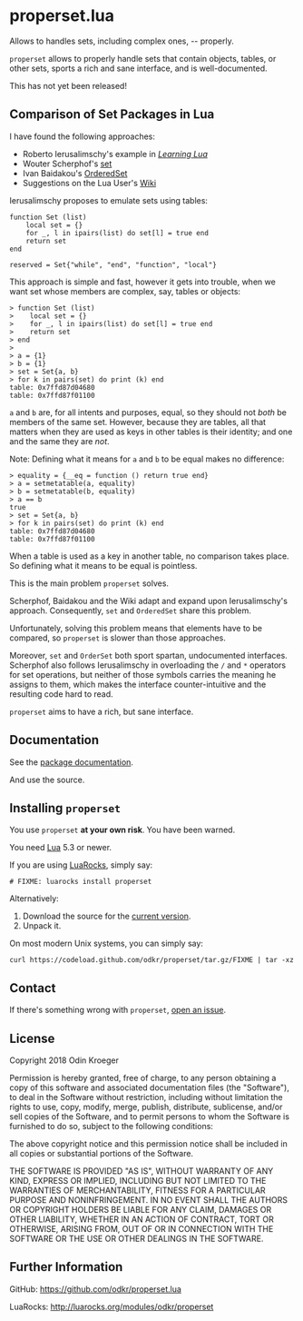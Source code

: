 properset.lua
=============

Allows to handles sets, including complex ones, -- properly.

`properset` allows to properly handle sets that contain objects, tables,
or other sets, sports a rich and sane interface, and is well-documented.

This has not yet been released!

Comparison of Set Packages in Lua
---------------------------------

I have found the following approaches:

* Roberto Ierusalimschy's example in
  [*Learning Lua*](https://www.lua.org/pil/11.5.html)
* Wouter Scherphof's
  [set](https://luarocks.org/modules/luarocks/set)
* Ivan Baidakou's
  [OrderedSet](https://luarocks.org/modules/basiliscos/orderedset)
* Suggestions on the Lua User's
  [Wiki](http://lua-users.org/wiki/SetOperations)

Ierusalimschy proposes to emulate sets using tables:

    function Set (list)
        local set = {}
        for _, l in ipairs(list) do set[l] = true end
        return set
    end

    reserved = Set{"while", "end", "function", "local"}

This approach is simple and fast, however it gets into trouble, when we want
set whose members are complex, say, tables or objects:

    > function Set (list)
    >    local set = {}
    >    for _, l in ipairs(list) do set[l] = true end
    >    return set
    > end
    >
    > a = {1}
    > b = {1}
    > set = Set{a, b}
    > for k in pairs(set) do print (k) end
    table: 0x7ffd87d04680
    table: 0x7ffd87f01100

`a` and `b` are, for all intents and purposes, equal, so they should not
*both* be members of the same set. However, because they are tables, all
that matters when they are used as keys in other tables is their identity;
and one and the same they are *not*.

Note: Defining what it means for `a` and `b` to be equal makes no difference:

    > equality = {__eq = function () return true end}
    > a = setmetatable(a, equality)
    > b = setmetatable(b, equality)
    > a == b
    true
    > set = Set{a, b}
    > for k in pairs(set) do print (k) end
    table: 0x7ffd87d04680
    table: 0x7ffd87f01100

When a table is used as a key in another table, no comparison takes place.
So defining what it means to be equal is pointless.

This is the main problem `properset` solves.

Scherphof, Baidakou and the Wiki adapt and expand upon Ierusalimschy's
approach. Consequently, `set` and `OrderedSet` share this problem.

Unfortunately, solving this problem means that elements have to be compared,
so `properset` is slower than those approaches.

Moreover, `set` and `OrderSet` both sport spartan, undocumented interfaces.
Scherphof also follows Ierusalimschy in overloading the `/` and `*` operators
for set operations, but neither of those symbols carries the meaning he
assigns to them, which makes the interface counter-intuitive and the resulting
code hard to read.

`properset` aims to have a rich, but sane interface.




Documentation
-------------

See the [package documentation](https://odkr.github.io/properset.lua/).

And use the source.


Installing `properset`
----------------------

You use `properset` **at your own risk**. You have been warned.

You need [Lua](https://www.lua.org/) 5.3 or newer.

If you are using [LuaRocks](https://luarocks.org/), simply say:

    # FIXME: luarocks install properset

Alternatively:

1. Download the source for the [current
   version](https://codeload.github.com/odkr/properset/tar.gz/FIXME).
2. Unpack it.

On most modern Unix systems, you can simply say:

    curl https://codeload.github.com/odkr/properset/tar.gz/FIXME | tar -xz


Contact
-------

If there's something wrong with `properset`, [open an
issue](https://github.com/odkr/properset/issues).


License
-------

Copyright 2018 Odin Kroeger

Permission is hereby granted, free of charge, to any person obtaining a copy
of this software and associated documentation files (the "Software"), to deal
in the Software without restriction, including without limitation the rights
to use, copy, modify, merge, publish, distribute, sublicense, and/or sell
copies of the Software, and to permit persons to whom the Software is
furnished to do so, subject to the following conditions:

The above copyright notice and this permission notice shall be included in
all copies or substantial portions of the Software.

THE SOFTWARE IS PROVIDED "AS IS", WITHOUT WARRANTY OF ANY KIND, EXPRESS OR
IMPLIED, INCLUDING BUT NOT LIMITED TO THE WARRANTIES OF MERCHANTABILITY,
FITNESS FOR A PARTICULAR PURPOSE AND NONINFRINGEMENT. IN NO EVENT SHALL THE
AUTHORS OR COPYRIGHT HOLDERS BE LIABLE FOR ANY CLAIM, DAMAGES OR OTHER
LIABILITY, WHETHER IN AN ACTION OF CONTRACT, TORT OR OTHERWISE, ARISING FROM,
OUT OF OR IN CONNECTION WITH THE SOFTWARE OR THE USE OR OTHER DEALINGS IN THE
SOFTWARE.


Further Information
-------------------

GitHub:
<https://github.com/odkr/properset.lua>

LuaRocks:
<http://luarocks.org/modules/odkr/properset>
